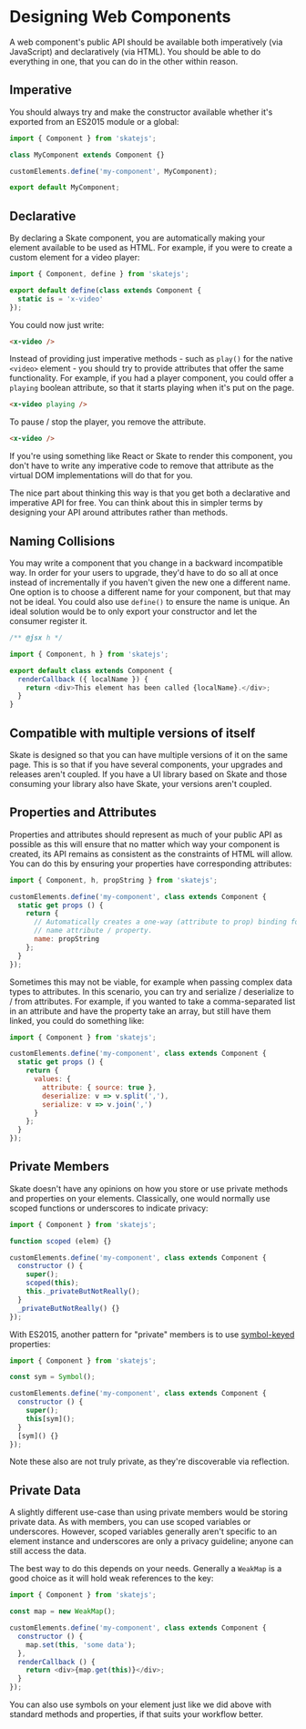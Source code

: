 # Designing Web Components

A web component's public API should be available both imperatively (via JavaScript) and declaratively (via HTML). You should be able to do everything in one, that you can do in the other within reason.

## Imperative

You should always try and make the constructor available whether it's exported from an ES2015 module or a global:

```js
import { Component } from 'skatejs';

class MyComponent extends Component {}

customElements.define('my-component', MyComponent);

export default MyComponent;
```

## Declarative

By declaring a Skate component, you are automatically making your element available to be used as HTML. For example, if you were to create a custom element for a video player:

```js
import { Component, define } from 'skatejs';

export default define(class extends Component {
  static is = 'x-video'
});
```

You could now just write:

```html
<x-video />
```

Instead of providing just imperative methods - such as `play()` for the native `<video>` element - you should try to provide attributes that offer the same functionality. For example, if you had a player component, you could offer a `playing` boolean attribute, so that it starts playing when it's put on the page.

```html
<x-video playing />
```

To pause / stop the player, you remove the attribute.

```html
<x-video />
```

If you're using something like React or Skate to render this component, you don't have to write any imperative code to remove that attribute as the virtual DOM implementations will do that for you.

The nice part about thinking this way is that you get both a declarative and imperative API for free. You can think about this in simpler terms by designing your API around attributes rather than methods.

## Naming Collisions

You may write a component that you change in a backward incompatible way. In order for your users to upgrade, they'd have to do so all at once instead of incrementally if you haven't given the new one a different name. One option is to choose a different name for your component, but that may not be ideal. You could also use `define()` to ensure the name is unique. An ideal solution would be to only export your constructor and let the consumer register it.

```js
/** @jsx h */

import { Component, h } from 'skatejs';

export default class extends Component {
  renderCallback ({ localName }) {
    return <div>This element has been called {localName}.</div>;
  }
}
```

## Compatible with multiple versions of itself

Skate is designed so that you can have multiple versions of it on the same page. This is so that if you have several components, your upgrades and releases aren't coupled. If you have a UI library based on Skate and those consuming your library also have Skate, your versions aren't coupled.

## Properties and Attributes

Properties and attributes should represent as much of your public API as possible as this will ensure that no matter which way your component is created, its API remains as consistent as the constraints of HTML will allow. You can do this by ensuring your properties have corresponding attributes:

```js
import { Component, h, propString } from 'skatejs';

customElements.define('my-component', class extends Component {
  static get props () {
    return {
      // Automatically creates a one-way (attribute to prop) binding for the
      // name attribute / property.
      name: propString
    };
  }
});
```

Sometimes this may not be viable, for example when passing complex data types to attributes. In this scenario, you can try and serialize / deserialize to / from attributes. For example, if you wanted to take a comma-separated list in an attribute and have the property take an array, but still have them linked, you could do something like:

```js
import { Component } from 'skatejs';

customElements.define('my-component', class extends Component {
  static get props () {
    return {
      values: {
        attribute: { source: true },
        deserialize: v => v.split(','),
        serialize: v => v.join(',')
      }
    };
  }
});
```

## Private Members

Skate doesn't have any opinions on how you store or use private methods and properties on your elements. Classically, one would normally use scoped functions or underscores to indicate privacy:

```js
import { Component } from 'skatejs';

function scoped (elem) {}

customElements.define('my-component', class extends Component {
  constructor () {
    super();
    scoped(this);
    this._privateButNotReally();
  }
  _privateButNotReally() {}
});
```

With ES2015, another pattern for "private" members is to use [symbol-keyed](https://developer.mozilla.org/en-US/docs/Web/JavaScript/Reference/Global_Objects/Symbol) properties:

```js
import { Component } from 'skatejs';

const sym = Symbol();

customElements.define('my-component', class extends Component {
  constructor () {
    super();
    this[sym]();
  }
  [sym]() {}
});
```

Note these also are not truly private, as they're discoverable via reflection.

## Private Data

A slightly different use-case than using private members would be storing private data. As with members, you can use scoped variables or underscores. However, scoped variables generally aren't specific to an element instance and underscores are only a privacy guideline; anyone can still access the data.

The best way to do this depends on your needs. Generally a `WeakMap` is a good choice as it will hold weak references to the key:

```js
import { Component } from 'skatejs';

const map = new WeakMap();

customElements.define('my-component', class extends Component {
  constructor () {
    map.set(this, 'some data');
  },
  renderCallback () {
    return <div>{map.get(this)}</div>;
  }
});
```

You can also use symbols on your element just like we did above with standard methods and properties, if that suits your workflow better.

